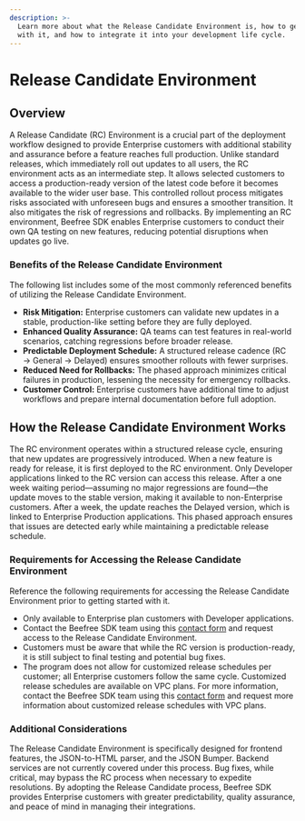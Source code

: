 ```yaml
---
description: >-
  Learn more about what the Release Candidate Environment is, how to get started
  with it, and how to integrate it into your development life cycle.
---
```


# Release Candidate Environment

## Overview

A Release Candidate (RC) Environment is a crucial part of the deployment workflow designed to provide Enterprise customers with additional stability and assurance before a feature reaches full production. Unlike standard releases, which immediately roll out updates to all users, the RC environment acts as an intermediate step. It allows selected customers to access a production-ready version of the latest code before it becomes available to the wider user base. This controlled rollout process mitigates risks associated with unforeseen bugs and ensures a smoother transition. It also mitigates the risk of regressions and rollbacks. By implementing an RC environment, Beefree SDK enables Enterprise customers to conduct their own QA testing on new features, reducing potential disruptions when updates go live.

### Benefits of the Release Candidate Environment

The following list includes some of the most commonly referenced benefits of utilizing the Release Candidate Environment.

* **Risk Mitigation:** Enterprise customers can validate new updates in a stable, production-like setting before they are fully deployed.
* **Enhanced Quality Assurance:** QA teams can test features in real-world scenarios, catching regressions before broader release.
* **Predictable Deployment Schedule:** A structured release cadence (RC → General → Delayed) ensures smoother rollouts with fewer surprises.
* **Reduced Need for Rollbacks:** The phased approach minimizes critical failures in production, lessening the necessity for emergency rollbacks.
* **Customer Control:** Enterprise customers have additional time to adjust workflows and prepare internal documentation before full adoption.

## How the Release Candidate Environment Works

The RC environment operates within a structured release cycle, ensuring that new updates are progressively introduced. When a new feature is ready for release, it is first deployed to the RC environment. Only Developer applications linked to the RC version can access this release. After a one week waiting period—assuming no major regressions are found—the update moves to the stable version, making it available to non-Enterprise customers. After a week, the update reaches the Delayed version, which is linked to Enterprise Production applications. This phased approach ensures that issues are detected early while maintaining a predictable release schedule.

### Requirements for Accessing the Release Candidate Environment

Reference the following requirements for accessing the Release Candidate Environment prior to getting started with it.

* Only available to Enterprise plan customers with Developer applications.
* Contact the Beefree SDK team using this [contact form](https://developers.beefree.io/talk-to-sales) and request access to the Release Candidate Environment.
* Customers must be aware that while the RC version is production-ready, it is still subject to final testing and potential bug fixes.
* The program does not allow for customized release schedules per customer; all Enterprise customers follow the same cycle. Customized release schedules are available on VPC plans. For more information, contact the Beefree SDK team using this [contact form](https://developers.beefree.io/talk-to-sales) and request more information about customized release schedules with VPC plans.

### Additional Considerations

The Release Candidate Environment is specifically designed for frontend features, the JSON-to-HTML parser, and the JSON Bumper. Backend services are not currently covered under this process. Bug fixes, while critical, may bypass the RC process when necessary to expedite resolutions. By adopting the Release Candidate process, Beefree SDK provides Enterprise customers with greater predictability, quality assurance, and peace of mind in managing their integrations.
